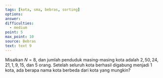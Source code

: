 ```yaml
---
tags: [kota, sma, bebras, sorting]
options: 
answer: 
difficulties:
  - medium
point: 5
max_point: 10
source: Bebras
text: text 9
---
```


Misalkan $N = 8$, dan jumlah penduduk masing-masing kota adalah $2, 50, 24, 21, 1, 9, 15,$ dan $5$ orang. Setelah seluruh kota berhasil digabung menjadi $1$ kota, ada berapa nama kota berbeda dari kota yang mungkin?
